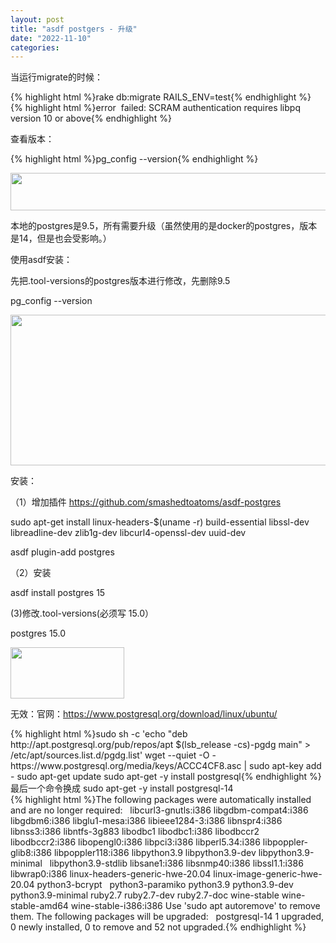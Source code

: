 ```yaml
---
layout: post
title: "asdf postgers - 升级"
date: "2022-11-10"
categories: 
---
```

<p>当运行migrate的时候：</p>
{% highlight html %}rake db:migrate RAILS_ENV=test{% endhighlight %}
{% highlight html %}error&nbsp; failed: SCRAM authentication requires libpq version 10 or above{% endhighlight %}
<p>查看版本：</p>
{% highlight html %}pg_config --version{% endhighlight %}
<p><img height="60" src="/uploads/ckeditor/pictures/717/image-20221110174209-1.png" width="658" /></p>
<p>本地的postgres是9.5，所有需要升级（虽然使用的是docker的postgres，版本是14，但是也会受影响。）</p>
<p>使用asdf安装：</p>
<p>先把.tool-versions的postgres版本进行修改，先删除9.5</p>
<p>pg_config --version</p>
<p><img height="241" src="/uploads/ckeditor/pictures/718/image-20221110180430-1.png" width="1039" /></p>
<p>安装：</p>
<p>（1）增加插件 <a href="https://github.com/smashedtoatoms/asdf-postgres">https://github.com/smashedtoatoms/asdf-postgres</a></p>
<p>sudo apt-get install linux-headers-$(uname -r) build-essential libssl-dev libreadline-dev zlib1g-dev libcurl4-openssl-dev uuid-dev</p>
<p>asdf plugin-add postgres</p>
<p>（2）安装</p>
<p>asdf install postgres 15</p>
<p>(3)修改.tool-versions(必须写 15.0）</p>
<p>postgres 15.0</p>
<p><img height="82" src="/uploads/ckeditor/pictures/720/image-20221110180712-3.png" width="182" /></p>
<p>无效：官网：<a href="https://www.postgresql.org/download/linux/ubuntu/">https://www.postgresql.org/download/linux/ubuntu/</a></p>
{% highlight html %}sudo sh -c &#39;echo &quot;deb http://apt.postgresql.org/pub/repos/apt $(lsb_release -cs)-pgdg main&quot; &gt; /etc/apt/sources.list.d/pgdg.list&#39;
wget --quiet -O - https://www.postgresql.org/media/keys/ACCC4CF8.asc | sudo apt-key add -
sudo apt-get update
sudo apt-get -y install postgresql{% endhighlight %}
<div>最后一个命令换成 sudo apt-get -y install postgresql-14</div>
{% highlight html %}The following packages were automatically installed and are no longer required:
&nbsp; libcurl3-gnutls:i386 libgdbm-compat4:i386 libgdbm6:i386 libglu1-mesa:i386 libieee1284-3:i386 libnspr4:i386 libnss3:i386 libntfs-3g883 libodbc1 libodbc1:i386 libodbccr2
&nbsp; libodbccr2:i386 libopengl0:i386 libpci3:i386 libperl5.34:i386 libpoppler-glib8:i386 libpoppler118:i386 libpython3.9 libpython3.9-dev libpython3.9-minimal
&nbsp; libpython3.9-stdlib libsane1:i386 libsnmp40:i386 libssl1.1:i386 libwrap0:i386 linux-headers-generic-hwe-20.04 linux-image-generic-hwe-20.04 python3-bcrypt
&nbsp; python3-paramiko python3.9 python3.9-dev python3.9-minimal ruby2.7 ruby2.7-dev ruby2.7-doc wine-stable wine-stable-amd64 wine-stable-i386:i386
Use &#39;sudo apt autoremove&#39; to remove them.
The following packages will be upgraded:
&nbsp; postgresql-14
1 upgraded, 0 newly installed, 0 to remove and 52 not upgraded.{% endhighlight %}
<p>&nbsp;</p>
